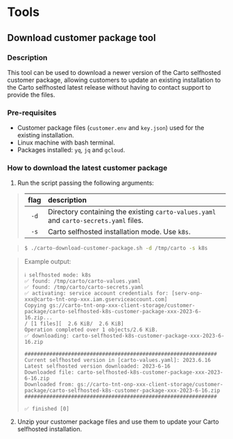 # Tools

## Download customer package tool

### Description

This tool can be used to download a newer version of the Carto selfhosted customer package, allowing customers to update an existing installation to the Carto selfhosted latest release without having to contact support to provide the files.

### Pre-requisites

- Customer package files (`customer.env` and `key.json`) used for the existing installation.
- Linux machine with bash terminal.
- Packages installed: `yq`, `jq` and `gcloud`.

### How to download the latest customer package

1. Run the script passing the following arguments:

> | flag | description |
> |:----:|:------------|
> | `-d` | Directory containing the existing `carto-values.yaml` and `carto-secrets.yaml` files. |
> | `-s` | Carto selfhosted installation mode. Use `k8s`. |

> ```bash
> $ ./carto-download-customer-package.sh -d /tmp/carto -s k8s
> ```

> Example output:
>
> ```console
> ℹ️ selfhosted mode: k8s
> ✅ found: /tmp/carto/carto-values.yaml
> ✅ found: /tmp/carto/carto-secrets.yaml
> ✅ activating: service account credentials for: [serv-onp-xxx@carto-tnt-onp-xxx.iam.gserviceaccount.com]
> Copying gs://carto-tnt-onp-xxx-client-storage/customer-package/carto-selfhosted-k8s-customer-package-xxx-2023-6-16.zip...
> / [1 files][  2.6 KiB/  2.6 KiB]
> Operation completed over 1 objects/2.6 KiB.
> ✅ downloading: carto-selfhosted-k8s-customer-package-xxx-2023-6-16.zip
>
> ##############################################################
> Current selfhosted version in [carto-values.yaml]: 2023.6.16
> Latest selfhosted version downloaded: 2023-6-16
> Downloaded file: carto-selfhosted-k8s-customer-package-xxx-2023-6-16.zip
> Downloaded from: gs://carto-tnt-onp-xxx-client-storage/customer-package/carto-selfhosted-k8s-customer-package-xxx-2023-6-16.zip
> ##############################################################
>
> ✅ finished [0]
> ```

2. Unzip your customer package files and use them to update your Carto selfhosted installation.
